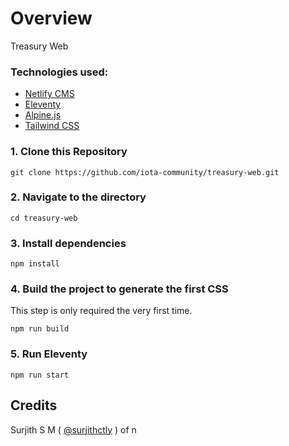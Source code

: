 # Overview
Treasury Web

### Technologies used:

- [Netlify CMS](https://www.netlifycms.org/)
- [Eleventy](https://www.11ty.dev/)
- [Alpine.js](https://github.com/alpinejs/alpine)
- [Tailwind CSS](https://tailwindcss.com/)

### 1\. Clone this Repository

```
git clone https://github.com/iota-community/treasury-web.git
```

### 2\. Navigate to the directory

```
cd treasury-web
```

### 3\. Install dependencies

```
npm install
```

### 4\. Build the project to generate the first CSS

This step is only required the very first time.

```
npm run build
```

### 5\. Run Eleventy

```
npm run start
```

## Credits

Surjith S M ( [@surjithctly](https://surjithctly.in/) ) of n
